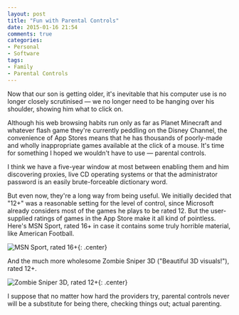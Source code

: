 ```yaml
---
layout: post
title: "Fun with Parental Controls"
date: 2015-01-16 21:54
comments: true
categories: 
- Personal
- Software
tags:
- Family
- Parental Controls
---
```


Now that our son is getting older, it's inevitable that his computer use is no longer closely scrutinised &mdash; we no longer need to be hanging over his shoulder, showing him what to click on.

Although his web browsing habits run only as far as Planet Minecraft and whatever flash game they're currently peddling on the Disney Channel, the convenience of App Stores means that he has thousands of poorly-made and wholly inappropriate games available at the click of a mouse. It's time for something I hoped we wouldn't have to use &mdash; parental controls.

I think we have a five-year window at most between enabling them and him discovering proxies, live CD operating systems or that the administrator password is an easily brute-forceable dictionary word.

But even now, they're a long way from being useful. We initially decided that "12+" was a reasonable setting for the level of control, since Microsoft already considers most of the games he plays to be rated 12. But the user-supplied ratings of games in the App Store make it all kind of pointless. Here's MSN Sport, rated 16+ in case it contains some truly horrible material, like American Football.

![MSN Sport, rated 16+](//files.ianrenton.com/sites/blog/2015/msnsport.png){: .center}

And the much more wholesome Zombie Sniper 3D ("Beautiful 3D visuals!"), rated 12+.

![Zombie Sniper 3D, rated 12+](//files.ianrenton.com/sites/blog/2015/zombiesniper.png){: .center}

I suppose that no matter how hard the providers try, parental controls never will be a substitute for being there, checking things out; actual parenting.
